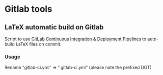 # Gitlab tools

## LaTeX automatic build on Gitlab

Script to use 
[GitLab Continuous Integration & Deployment Pipelines](https://about.gitlab.com/features/gitlab-ci-cd/) to auto-build LaTeX files on commit.

### Usage

Rename "gitlab-ci.yml" => ".gitlab-ci.yml" (please note the prefixed DOT)
